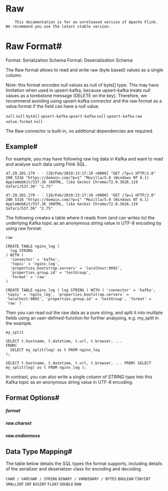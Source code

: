 # Raw


> 
        This documentation is for an unreleased version of Apache Flink. We recommend you use the latest stable version.
    


# Raw Format#



Format: Serialization Schema
Format: Deserialization Schema


The Raw format allows to read and write raw (byte based) values as a single column.


Note: this format encodes null values as null of byte[] type. This may have limitation when used in upsert-kafka, because upsert-kafka treats null values as a tombstone message (DELETE on the key). Therefore, we recommend avoiding using upsert-kafka connector and the raw format as a value.format if the field can have a null value.

`null`
`null`
`byte[]`
`upsert-kafka`
`upsert-kafka`
`null`
`upsert-kafka`
`raw`
`value.format`
`null`

The Raw connector is built-in, no additional dependencies are required.


## Example#


For example, you may have following raw log data in Kafka and want to read and analyse such data using Flink SQL.


```
47.29.201.179 - - [28/Feb/2019:13:17:10 +0000] "GET /?p=1 HTTP/2.0" 200 5316 "https://domain.com/?p=1" "Mozilla/5.0 (Windows NT 6.1) AppleWebKit/537.36 (KHTML, like Gecko) Chrome/72.0.3626.119 Safari/537.36" "2.75"

```

`47.29.201.179 - - [28/Feb/2019:13:17:10 +0000] "GET /?p=1 HTTP/2.0" 200 5316 "https://domain.com/?p=1" "Mozilla/5.0 (Windows NT 6.1) AppleWebKit/537.36 (KHTML, like Gecko) Chrome/72.0.3626.119 Safari/537.36" "2.75"
`

The following creates a table where it reads from (and can writes to) the underlying Kafka topic as an anonymous string value in UTF-8 encoding by using raw format:

`raw`

```
CREATE TABLE nginx_log (
  log STRING
) WITH (
  'connector' = 'kafka',
  'topic' = 'nginx_log',
  'properties.bootstrap.servers' = 'localhost:9092',
  'properties.group.id' = 'testGroup',
  'format' = 'raw'
)

```

`CREATE TABLE nginx_log (
  log STRING
) WITH (
  'connector' = 'kafka',
  'topic' = 'nginx_log',
  'properties.bootstrap.servers' = 'localhost:9092',
  'properties.group.id' = 'testGroup',
  'format' = 'raw'
)
`

Then you can read out the raw data as a pure string, and split it into multiple fields using an user-defined-function for further analysing, e.g. my_split in the example.

`my_split`

```
SELECT t.hostname, t.datetime, t.url, t.browser, ...
FROM(
  SELECT my_split(log) as t FROM nginx_log
);

```

`SELECT t.hostname, t.datetime, t.url, t.browser, ...
FROM(
  SELECT my_split(log) as t FROM nginx_log
);
`

In contrast, you can also write a single column of STRING type into this Kafka topic as an anonymous string value in UTF-8 encoding.


## Format Options#


##### format


##### raw.charset


##### raw.endianness


## Data Type Mapping#


The table below details the SQL types the format supports, including details of the serializer and deserializer class for encoding and decoding.

`CHAR / VARCHAR / STRING`
`BINARY / VARBINARY / BYTES`
`BOOLEAN`
`TINYINT`
`SMALLINT`
`INT`
`BIGINT`
`FLOAT`
`DOUBLE`
`RAW`